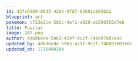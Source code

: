 ```yaml
---
id: 43fc6989-06d3-4264-9fd7-05601c089b22
blueprint: art
pokemon: c723e2ce-502c-4af1-a020-ab500356d7eb
title: Pupitar
image: 247.png
author: 4d8d6ede-5963-429f-9c2f-74b897007e0c
updated_by: 4d8d6ede-5963-429f-9c2f-74b897007e0c
updated_at: 1716480284
---
```


